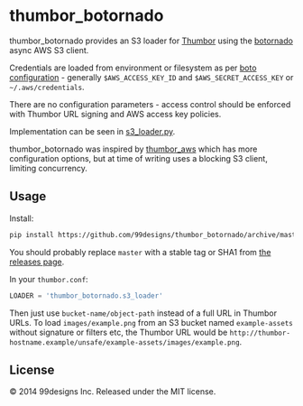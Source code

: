 thumbor_botornado
=================

thumbor_botornado provides an S3 loader for [Thumbor] using the [botornado] async AWS S3 client.

Credentials are loaded from environment or filesystem as per [boto configuration][boto-config] - generally `$AWS_ACCESS_KEY_ID` and `$AWS_SECRET_ACCESS_KEY` or `~/.aws/credentials`.

There are no configuration parameters - access control should be enforced with Thumbor URL signing and AWS access key policies.

Implementation can be seen in [s3_loader.py](thumbor_botornado/s3_loader.py).

thumbor_botornado was inspired by [thumbor_aws] which has more configuration options, but at time of writing uses a blocking S3 client, limiting concurrency.


Usage
-----

Install:

```sh
pip install https://github.com/99designs/thumbor_botornado/archive/master.tar.gz
```

You should probably replace `master` with a stable tag or SHA1 from [the releases page](https://github.com/99designs/thumbor_botornado/releases).

In your `thumbor.conf`:

```python
LOADER = 'thumbor_botornado.s3_loader'
```

Then just use `bucket-name/object-path` instead of a full URL in Thumbor URLs. To load `images/example.png` from an S3 bucket named `example-assets` without signature or filters etc, the Thumbor URL would be `http://thumbor-hostname.example/unsafe/example-assets/images/example.png`.


[Thumbor]: https://github.com/thumbor/thumbor
[botornado]: https://github.com/yyuu/botornado
[boto-config]: http://boto.readthedocs.org/en/latest/boto_config_tut.html
[thumbor_aws]: https://github.com/willtrking/thumbor_aws


License
-------

© 2014 99designs Inc. Released under the MIT license.
